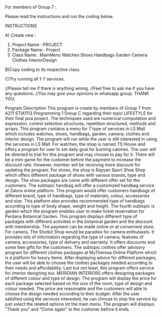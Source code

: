For members of Group 7 :

Please read the instructions and run the coding below.

INSTRUCTIONS

A) Create new :
1. Project Name : PROJECT
2. Package Name : Project
3. Class Name : MainMenu
                Watches
                Shoes
                Handbags
                Garden
                Camera
                Clothes
                InteriorDesign
                
B)Copy coding to its respective class.

C)Try running all 1-7 services.


//Please tell me if there is anything wrong.
//Feel free to ask me if you have any questions.
//You may give your opinions in whatsapp group.
THANK YOU.





Program Description
     This program is create by members of Group 7 from A211 STIA1113 Programming 1 Group C regarding their topic LIFESTYLE for their final java project. The techniques used are numerical computation and expression, control selection structures, repetition structured, methods and arrays.
     This program contains a menu for 7 type of services in LS Mall which includes watches, shoes, handbags, garden, camera, clothes and interior design. The program will run while the user is still interested in using the services in LS Mall.
      For watches, the shop is named TS House and offers a program for user to set daily goal for burning calories. The user will be directed to trial for this program and may choose to pay for it. There will be a mini game for the customer before the payment to increase the discount rate. However, member will be receiving more discount for updating the program. For shoes, the shop is Rayyan Sport Shoe Shop which offers different package of shoes with various brands, type and design. The shoe packages are come with different offer set for the customers.
      The subtopic handbag will offer a customized handbag service at Zalora online platform. This program would offer customers handbags of different brand, type of handbags, type of materials, colour, accessories and size. This platform also provides recommended type of handbags according to type of body shape, weight and height.
        The fourth subtopic is garden which the program enables user to make ticket reservation for Perdana Botanical Garden. This program displays different type of packages with different activities in the botanical garden and the discount with membership. The payment can be made online or at convenient store. For camera, The Shotkit Shop would be paradise for camera enthusiasts. It provides lots of information regarding the type of camera, features of camera, accessories, type of delivery and warranty. It offers discounts and some free gifts for the customers.
         The subtopic clothes offer advisory program for different clothes packages at MyTheresa Online Platform which is a platform for luxury items. After displaying advice for different packages, the user will be able to choose the clothes packages needed according to their needs and affordability. Last but not least, this program offers service for interior designing too. MERIDIAN INTERIORS offers designing packages of different colour and type of design. The program will display the price for each package selected based on the size of the room, type of design and colour needed. The price are reasonable and the customers will able to choose the design needed according to their budget.
         After the user satisfied using the services interested, he can choose to stop the service by just select the related options int the main menu. The program will displays “Thank you” and “Come again” to the customer before it ends.

